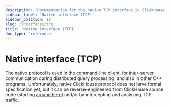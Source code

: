 ```yaml
---
description: 'Documentation for the native TCP interface in ClickHouse'
sidebar_label: 'Native interface (TCP)'
sidebar_position: 18
slug: /interfaces/tcp
title: 'Native interface (TCP)'
doc_type: 'reference'
---
```


# Native interface (TCP)

The native protocol is used in the [command-line client](../interfaces/cli.md), for inter-server communication during distributed query processing, and also in other C++ programs. Unfortunately, native ClickHouse protocol does not have formal specification yet, but it can be reverse-engineered from ClickHouse source code (starting [around here](https://github.com/ClickHouse/ClickHouse/tree/master/src/Client)) and/or by intercepting and analyzing TCP traffic.
